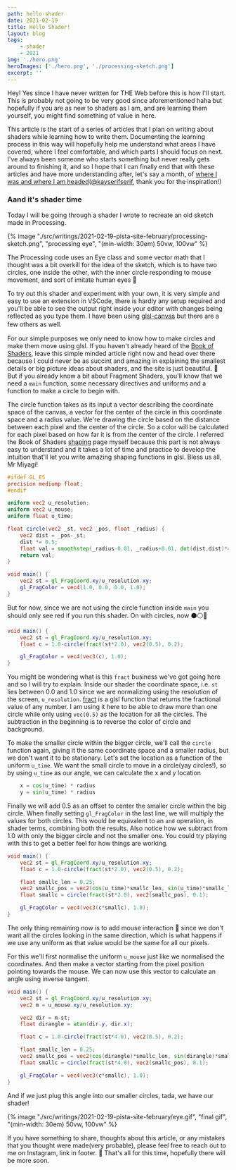 ```yaml
---
path: hello-shader
date: 2021-02-19
title: Hello Shader!
layout: blog
tags: 
    - shader
    - 2021
img: './hero.png'
heroImages: ['./hero.png', './processing-sketch.png']
excerpt: ''
---
```


Hey! Yes since I have never written for THE Web before this is how I'll start. This is probably not going to be very good since aforementioned haha but hopefully if you are as new to shaders as I am, and are learning them yourself, you might find something of value in here. 

This article is the start of a series of articles that I plan on writing about shaders while learning how to write them. Documenting the learning process in this way will hopefully help me understand what areas I have covered, where I feel comfortable, and which parts I should focus on next. I've always been someone who starts something but never really gets around to finishing it, and so I hope that I can finally end that with these articles and have more understanding after, let's say a month, of [where I was and where I am headed](https://www.instagram.com/p/CLZmyd3B3vv/)([@kayserifserif](https://www.instagram.com/kayserifserif/), thank you for the inspiration!)

### Aand it's shader time 

Today I will be going through a shader I wrote to recreate an old sketch made in Processing. 

{% image "./src/writings/2021-02-19-pista-site-february/processing-sketch.png", "processing eye", "(min-width: 30em) 50vw, 100vw" %}

The Processing code uses an Eye class and some vector math that I thought was a bit overkill for the idea of the sketch, which is to have two circles, one inside the other, with the inner circle responding to mouse movement, and sort of imitate human eyes 👀 

To try out this shader and experiment with your own, it is very simple and easy to use an extension in VSCode, there is hardly any setup required and you'll be able to see the output right inside your editor with changes being reflected as you type them. I have been using [glsl-canvas](https://marketplace.visualstudio.com/items?itemName=circledev.glsl-canvas) but there are a few others as well.　

For our simple purposes we only need to know how to make circles and make them move using glsl. If you haven't already heard of the [Book of Shaders](https://thebookofshaders.com/), leave this simple minded article right now and head over there because I could never be as succint and amazing in explaining the smallest details or big picture ideas about shaders, and the site is just beautiful. 🖤 But if you already know a bit about Fragment Shaders, you'll know that we need a `main` function, some necessary directives and uniforms and a function to make a circle to begin with. 

The circle function takes as its input a vector describing the coordinate space of the canvas, a vector for the center of the circle in this coordinate space and a radius value. We're drawing the circle based on the distance between each pixel and the center of the circle. So a color will be calculated for each pixel based on how far it is from the center of the circle. I referred the Book of Shaders [shaping](https://thebookofshaders.com/05/) page myself because this part is not always easy to understand and it takes a lot of time and practice to develop the intuition that'll let you write amazing shaping functions in glsl. Bless us all, Mr Miyagi! 

``` glsl
#ifdef GL_ES
precision mediump float;
#endif

uniform vec2 u_resolution;
uniform vec2 u_mouse;
uniform float u_time;

float circle(vec2 _st, vec2 _pos, float _radius) {
    vec2 dist = _pos-_st;
    dist *= 0.5;
    float val = smoothstep(_radius-0.01, _radius+0.01, dot(dist,dist)*4.0);
    return val;
}

void main() {
    vec2 st = gl_FragCoord.xy/u_resolution.xy;
    gl_FragColor = vec4(1.0, 0.0, 0.0, 1.0);
}

```

But for now, since we are not using the circle function inside `main` you should only see red if you run this shader. On with circles, now ⚫⚪🔴

```glsl
void main() {
    vec2 st = gl_FragCoord.xy/u_resolution.xy;
    float c = 1.0-circle(fract(st*2.0), vec2(0.5), 0.2);

    gl_FragColor = vec4(vec3(c), 1.0);
}

```

You might be wondering what is this `fract` business we've got going here and so I will try to explain. Inside our shader the coordinate space, i.e. `st` lies between 0.0 and 1.0 since we are normalizing using the resolution of the screen, `u_resolution`. [fract](https://thebookofshaders.com/glossary/?search=fract) is a glsl function that returns the fractional value of any number. I am using it here to be able to draw more than one circle while only using `vec(0.5)` as the location for all the circles. The subtraction in the beginning is to reverse the color of circle and background. 

To make the smaller circle within the bigger circle, we'll call the `circle` function again, giving it the same coordinate space and a smaller radius, but we don't want it to be stationary. Let's set the location as a function of the uniform `u_time`. We want the small circle to move in a circle(yay circles!), so by using `u_time` as our angle, we can calculate the x and y location

```glsl
    x = cos(u_time) * radius
    y = sin(u_time) * radius
```
Finally we will add 0.5 as an offset to center the smaller circle within the big circle. When finally setting `gl_FragColor` in the last line, we will multiply the values for both circles. This would be equivalent to an `and` operation, in shader terms, combining both the results. Also notice how we subtract from 1.0 with only the bigger circle and not the smaller one. You could try playing with this to get a better feel for how things are working. 

```glsl
void main() {
    vec2 st = gl_FragCoord.xy/u_resolution.xy;
    float c = 1.0-circle(fract(st*2.0), vec2(0.5), 0.2);

    float smallc_len = 0.25;
    vec2 smallc_pos = vec2(cos(u_time)*smallc_len, sin(u_time)*smallc_len)+0.5;
    float smallc = circle(fract(st*2.0), vec2(smallc_pos), 0.1);

    gl_FragColor = vec4(vec3(c*smallc), 1.0);
}

```

The only thing remaining now is to add mouse interaction 🐁 since we don't want all the circles looking in the same direction, which is what happens if we use any uniform as that value would be the same for all our pixels.  

For this we'll first normalise the uniform `u_mouse` just like we normalised the coordinates. And then make a vector starting from the pixel position pointing towards the mouse. We can now use this vector to calculate an angle using inverse tangent. 

```glsl
void main() {
    vec2 st = gl_FragCoord.xy/u_resolution.xy;
    vec2 m = u_mouse.xy/u_resolution.xy;

    vec2 dir = m-st;
    float dirangle = atan(dir.y, dir.x);

    float c = 1.0-circle(fract(st*4.0), vec2(0.5), 0.2);

    float smallc_len = 0.25;
    vec2 smallc_pos = vec2(cos(dirangle)*smallc_len, sin(dirangle)*smallc_len)+0.5;
    float smallc = circle(fract(st*4.0), vec2(smallc_pos), 0.1);

    gl_FragColor = vec4(vec3(c*smallc), 1.0);
}
```
And if we just plug this angle into our smaller circles, tada, we have our shader! 

{% image "./src/writings/2021-02-19-pista-site-february/eye.gif", "final gif", "(min-width: 30em) 50vw, 100vw" %}

If you have something to share, thoughts about this article, or any mistakes that you thought were made(very probable), please feel free to reach out to me on Instagram, link in footer. 💃 That's all for this time, hopefully there will be more soon. 
